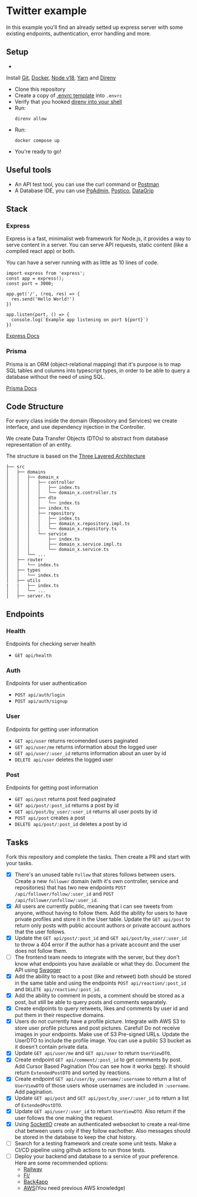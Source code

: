 # Twitter example

In this example you'll find an already setted up express server with some existing endpoints, authentication, error
handling and more.

## Setup

-
Install [Git](https://git-scm.com/), [Docker](https://www.docker.com/), [Node v18](https://nodejs.org/en/download/), [Yarn](https://yarnpkg.com/)
and [Direnv](https://direnv.net/)
- Clone this repository
- Create a copy of [.envrc template](./.envrc.template) into `.envrc`
- Verify that you hooked [direnv into your shell](https://direnv.net/docs/hook.html)
- Run:
  ```
  direnv allow
  ```
- Run:
  ```
  docker compose up
  ```
- You're ready to go!

## Useful tools

- An API test tool, you can use the curl command or [Postman](https://www.postman.com/)
- A Database IDE, you can
  use [PgAdmin](https://www.pgadmin.org/), [Postico](https://eggerapps.at/postico2/), [DataGrip](https://www.jetbrains.com/datagrip/)

## Stack

### Express

Express is a fast, minimalist web framework for Node.js, it provides a way to serve content in a server. You can serve
API requests, static content (like a compiled react app) or both.

You can have a server running with as little as 10 lines of code.

```
import express from 'express';
const app = express();
const port = 3000;

app.get('/', (req, res) => {
  res.send('Hello World!')
})

app.listen(port, () => {
  console.log(`Example app listening on port ${port}`)
})
```

[Express Docs](https://expressjs.com/en/4x/api.html)

### Prisma

Prisma is an ORM (object-relational mapping) that it's purpose is to map SQL tables and columns into typescript types,
in order to be able to query a database without the need of using SQL.

[Prisma Docs](https://www.prisma.io/docs)

## Code Structure

For every class inside the domain (Repository and Services) we create interface, and use dependency injection in the
Controller.

We create Data Transfer Objects (DTOs) to abstract from database representation of an entity.

The structure is based on the [Three Layered Architecture](https://dev.to/blindkai/backend-layered-architecture-514h)

```
├── src
│   ├── domains
│   │   ├── domain_x
│   │   │   ├── controller
│   │   │   │   ├── index.ts
│   │   │   │   └── domain_x.controller.ts
│   │   │   ├── dto
│   │   │   │   └── index.ts
│   │   │   ├── index.ts
│   │   │   ├── repository
│   │   │   │   ├── index.ts
│   │   │   │   ├── domain_x.repository.impl.ts
│   │   │   │   └── domain_x.repository.ts
│   │   │   └── service
│   │   │       ├── index.ts
│   │   │       ├── domain_x.service.impl.ts
│   │   │       └── domain_x.service.ts
│   │   └── ...
│   ├── router
│   │   └── index.ts
│   ├── types
│   │   └── index.ts
│   ├── utils
|   |   ├── index.ts
│   │   └── ...
│   ├── server.ts
```

## Endpoints

### Health

Endpoints for checking server health

- `GET api/health`

### Auth

Endpoints for user authentication

- `POST api/auth/login`
- `POST api/auth/signup`

### User

Endpoints for getting user information

- `GET api/user` returns recomended users paginated
- `GET api/user/me` returns information about the logged user
- `GET api/user/:user_id` returns information about an user by id
- `DELETE api/user` deletes the logged user

### Post

Endpoints for getting post information

- `GET api/post` returns post feed paginated
- `GET api/post/:post_id` returns a post by id
- `GET api/post/by_user/:user_id` returns all user posts by id
- `POST api/post` creates a post
- `DELETE api/post/:post_id` deletes a post by id

## Tasks

Fork this repository and complete the tasks. Then create a PR and start with your tasks.

- [X] There's an unused table `Follow` that stores follows between users. Create a new `follower` domain (with it's own
  controller, service and repositories) that has two new endpoints `POST /api/follower/follow/:user_id`
  and `POST /api/follower/unfollow/:user_id`.
- [x] All users are currently public, meaning that i can see tweets from anyone, without having to follow them. Add the
  ability for users to have private profiles and store it in the User table. Update the `GET api/post` to return only
  posts with public account authors or private account authors that the user follows.
- [X] Update the `GET api/post/:post_id` and `GET api/post/by_user/:user_id` to throw a 404 error if the author has a
  private account and the user does not follow them.
- [ ] The frontend team needs to integrate with the server, but they don't know what endpoints you have available or
  what they do. Document the API using [Swagger](https://blog.logrocket.com/documenting-express-js-api-swagger/)
- [x] Add the ability to react to a post (like and retweet) both should be stored in the same table and using the
  endpoints `POST api/reaction/:post_id` and `DELETE api/reaction/:post_id`.
- [x] Add the ability to comment in posts, a comment should be stored as a post, but still be able to query posts and
  comments separately.
- [x] Create endpoints to query retweets, likes and comments by user id and put them in their respective domains.
- [x] Users do not currently have a profile picture. Integrate with AWS S3 to store user profile pictures and post
  pictures. Careful! Do not receive images in your endpoints. Make use of S3 Pre-signed URLs. Update the UserDTO to
  include the profile image. You can use a public S3 bucket as it doesn't contain private data.
- [x] Update  `GET api/user/me` and `GET api/user`  to return `UserViewDTO`.
- [x] Create endpoint `GET api/comment/:post_id` to get comments by post. Add Cursor Based Pagination (You can see how
  it works [here](./src/types/index.ts)). It should return `ExtendedPostDTO` and sorted by reactions.
- [x] Create endpoint `GET api/user/by_username/:username` to return a list of `UserViewDTO`  of those users whose
  usernames are included in `:username`. Add pagination.
- [x] Update `GET api/post` and `GET api/post/by_user/:user_id` to return a list of `ExtendedPostDTO`.
- [x] Update `GET api/user/:user_id` to return `UserViewDTO`. Also return if the user follows the one making the
  request.
- [x] Using [SocketIO](https://socket.io/) create an authenticated websocket to create a real-time chat between users
  only if they follow eachother. Also messages should be stored in the database to keep the chat history.
- [ ] Search for a testing framework and create some unit tests. Make a CI/CD pipeline using github actions to run those
  tests.
- [ ] Deploy your backend and database to a service of your preference. Here are some recommended options:
    - [Railway](https://railway.app/)
    - [Fl/](https://docs.fl0.com/)
    - [Back4app](https://www.back4app.com/)
    - [AWS](https://aws.amazon.com/)(You need previous AWS knowledge)
